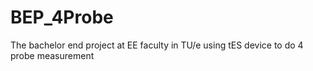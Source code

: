 # BEP_4Probe
The bachelor end project at EE faculty in TU/e using tES device to do 4 probe measurement
